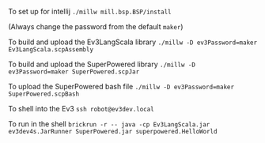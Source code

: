 To set up for intellij
```./millw mill.bsp.BSP/install```

(Always change the password from the default `maker`)

To build and upload the Ev3LangScala library
```./millw -D ev3Password=maker Ev3LangScala.scpAssembly```

To build and upload the SuperPowered library
```./millw -D ev3Password=maker SuperPowered.scpJar```

To upload the SuperPowered bash file
```./millw -D ev3Password=maker SuperPowered.scpBash```

To shell into the Ev3
```ssh robot@ev3dev.local```

To run in the shell
```brickrun -r -- java -cp Ev3LangScala.jar ev3dev4s.JarRunner SuperPowered.jar superpowered.HelloWorld```